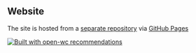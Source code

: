 ## Website

The site is hosted from a [separate repository]() via [GitHub Pages](https://pages.github.com/)

[![Built with open-wc recommendations](https://img.shields.io/badge/built%20with-open--wc-blue.svg)](https://github.com/open-wc)
